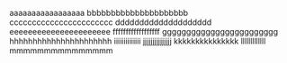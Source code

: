 aaaaaaaaaaaaaaaaa bbbbbbbbbbbbbbbbbbbbb ccccccccccccccccccccccc dddddddddddddddddddd eeeeeeeeeeeeeeeeeeeeee ffffffffffffffffff gggggggggggggggggggggggg hhhhhhhhhhhhhhhhhhhhhh iiiiiiiiiiiiii jjjjjjjjjjjjjjj kkkkkkkkkkkkkkk lllllllllllll mmmmmmmmmmmmmmm 
